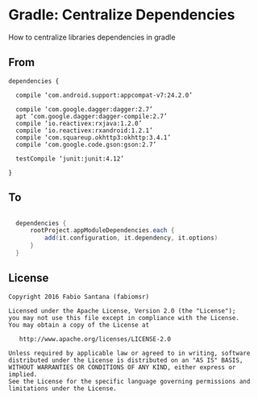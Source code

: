 # Gradle: Centralize Dependencies
How to centralize libraries dependencies in gradle

## From

```
dependencies {

  compile ‘com.android.support:appcompat-v7:24.2.0’

  compile ‘com.google.dagger:dagger:2.7’
  apt ‘com.google.dagger:dagger-compile:2.7’
  compile ‘io.reactivex:rxjava:1.2.0’
  compile ‘io.reactivex:rxandroid:1.2.1’
  compile ‘com.squareup.okhttp3:okhttp:3.4.1’
  compile ‘com.google.code.gson:gson:2.7’

  testCompile ‘junit:junit:4.12’

}
```

## To

```groovy

  dependencies {
      rootProject.appModuleDependencies.each {
          add(it.configuration, it.dependency, it.options)
      }
  }

```


License
-------

    Copyright 2016 Fabio Santana (fabiomsr)

    Licensed under the Apache License, Version 2.0 (the "License");
    you may not use this file except in compliance with the License.
    You may obtain a copy of the License at

       http://www.apache.org/licenses/LICENSE-2.0

    Unless required by applicable law or agreed to in writing, software
    distributed under the License is distributed on an "AS IS" BASIS,
    WITHOUT WARRANTIES OR CONDITIONS OF ANY KIND, either express or implied.
    See the License for the specific language governing permissions and
    limitations under the License.
